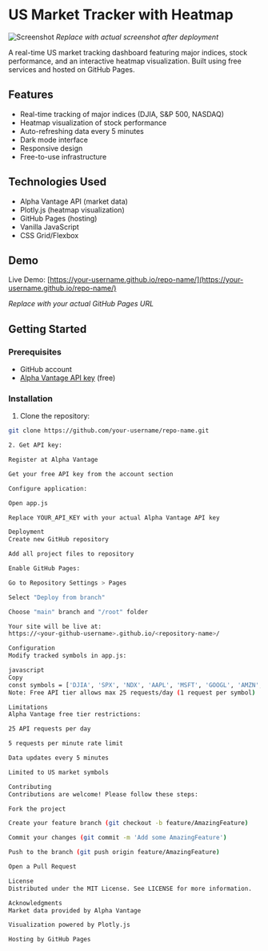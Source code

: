 # US Market Tracker with Heatmap

![Screenshot](https://via.placeholder.com/800x400.png?text=Market+Tracker+Screenshot) 
*Replace with actual screenshot after deployment*

A real-time US market tracking dashboard featuring major indices, stock performance, and an interactive heatmap visualization. Built using free services and hosted on GitHub Pages.

## Features

- Real-time tracking of major indices (DJIA, S&P 500, NASDAQ)
- Heatmap visualization of stock performance
- Auto-refreshing data every 5 minutes
- Dark mode interface
- Responsive design
- Free-to-use infrastructure

## Technologies Used

- Alpha Vantage API (market data)
- Plotly.js (heatmap visualization)
- GitHub Pages (hosting)
- Vanilla JavaScript
- CSS Grid/Flexbox

## Demo

Live Demo: [https://your-username.github.io/repo-name/](https://your-username.github.io/repo-name/)

*Replace with your actual GitHub Pages URL*

## Getting Started

### Prerequisites

- GitHub account
- [Alpha Vantage API key](https://www.alphavantage.co/support/#api-key) (free)

### Installation

1. Clone the repository:
```bash
git clone https://github.com/your-username/repo-name.git

2. Get API key:

Register at Alpha Vantage

Get your free API key from the account section

Configure application:

Open app.js

Replace YOUR_API_KEY with your actual Alpha Vantage API key

Deployment
Create new GitHub repository

Add all project files to repository

Enable GitHub Pages:

Go to Repository Settings > Pages

Select "Deploy from branch"

Choose "main" branch and "/root" folder

Your site will be live at:
https://<your-github-username>.github.io/<repository-name>/

Configuration
Modify tracked symbols in app.js:

javascript
Copy
const symbols = ['DJIA', 'SPX', 'NDX', 'AAPL', 'MSFT', 'GOOGL', 'AMZN', 'TSLA', 'META', 'NVDA'];
Note: Free API tier allows max 25 requests/day (1 request per symbol)

Limitations
Alpha Vantage free tier restrictions:

25 API requests per day

5 requests per minute rate limit

Data updates every 5 minutes

Limited to US market symbols

Contributing
Contributions are welcome! Please follow these steps:

Fork the project

Create your feature branch (git checkout -b feature/AmazingFeature)

Commit your changes (git commit -m 'Add some AmazingFeature')

Push to the branch (git push origin feature/AmazingFeature)

Open a Pull Request

License
Distributed under the MIT License. See LICENSE for more information.

Acknowledgments
Market data provided by Alpha Vantage

Visualization powered by Plotly.js

Hosting by GitHub Pages